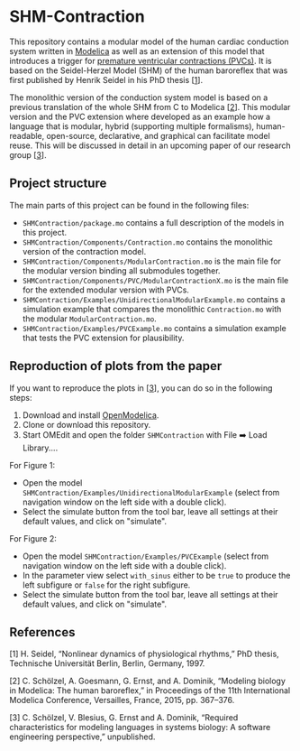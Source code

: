 # SHM-Contraction

This repository contains a modular model of the human cardiac conduction system written in [Modelica](https://www.modelica.org/) as well as an extension of this model that introduces a trigger for [premature ventricular contractions (PVCs)](https://en.wikipedia.org/wiki/Premature_ventricular_contraction).
It is based on the Seidel-Herzel Model (SHM) of the human baroreflex that was first published by Henrik Seidel in his PhD thesis \[[1]\].

The monolithic version of the conduction system model is based on a previous translation of the whole SHM from C to Modelica \[[2]\].
This modular version and the PVC extension where developed as an example how a language that is modular, hybrid (supporting multiple formalisms), human-readable, open-source, declarative, and graphical can facilitate model reuse.
This will be discussed in detail in an upcoming paper of our research group \[[3]\].

## Project structure

The main parts of this project can be found in the following files:

* `SHMContraction/package.mo` contains a full description of the models in this project.
* `SHMContraction/Components/Contraction.mo` contains the monolithic version of the contraction model.
* `SHMContraction/Components/ModularContraction.mo` is the main file for the modular version binding all submodules together.
* `SHMContraction/Components/PVC/ModularContractionX.mo` is the main file for the extended modular version with PVCs.
* `SHMContraction/Examples/UnidirectionalModularExample.mo` contains a simulation example that compares the monolithic `Contraction.mo` with the modular `ModularContraction.mo`.
* `SHMContraction/Examples/PVCExample.mo` contains a simulation example that tests the PVC extension for plausibility.

## Reproduction of plots from the paper

If you want to reproduce the plots in \[[3]\], you can do so in the following steps:

1. Download and install [OpenModelica](https://openmodelica.org/).
2. Clone or download this repository.
3. Start OMEdit and open the folder `SHMContraction` with File ➡️ Load Library....

For Figure 1:

* Open the model `SHMContraction/Examples/UnidirectionalModularExample` (select from navigation window on the left side with a double click).
* Select the simulate button from the tool bar, leave all settings at their default values, and click on "simulate".

For Figure 2:

* Open the model `SHMContraction/Examples/PVCExample` (select from navigation window on the left side with a double click).
* In the parameter view select `with_sinus` either to be `true` to produce the left subfigure or `false` for the right subfigure.
* Select the simulate button from the tool bar, leave all settings at their default values, and click on "simulate".

## References

[1]: #seidel1997
[2]: #schoelzel2015
[3]: #schoelzel2019

\[<a name="seidel1997">1</a>\] H. Seidel, “Nonlinear dynamics of physiological rhythms,” PhD thesis, Technische Universität Berlin, Berlin, Germany, 1997.

\[<a name="schoelzel2015">2</a>] C. Schölzel, A. Goesmann, G. Ernst, and A. Dominik, “Modeling biology in Modelica: The human baroreflex,” in Proceedings of the 11th International Modelica Conference, Versailles, France, 2015, pp. 367–376.

\[<a name="schoelzel2019">3</a>] C. Schölzel, V. Blesius, G. Ernst and A. Dominik, “Required characteristics for modeling languages in systems biology: A software engineering perspective,” unpublished.

